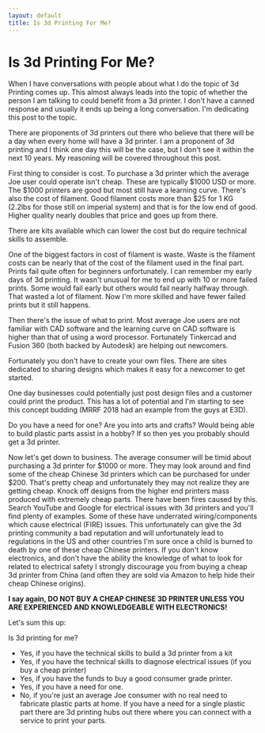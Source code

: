 ```yaml
---
layout: default
title: Is 3d Printing For Me?
---
```


Is 3d Printing For Me?
==========

When I have conversations with people about what I do the topic of 3d Printing comes up.  This almost always leads into the topic of whether the person I am talking to could benefit from a 3d printer. I don't have a canned response and usually it ends up being a long conversation. I'm dedicating this post to the topic.

There are proponents of 3d printers out there who believe that there will be a day when every home will have a 3d printer.  I am a proponent of 3d printing and I think one day this will be the case, but I don't see it within the next 10 years. My reasoning will be covered throughout this post.

First thing to consider is cost. To purchase a 3d printer which the average Joe user could operate isn't cheap. These are typically $1000 USD or more. The $1000 printers are good but most still have a learning curve.  There's also the cost of filament. Good filament costs more than $25 for 1 KG (2.2lbs for those still on imperial system) and that is for the low end of good. Higher quality nearly doubles that price and goes up from there. 

There are kits available which can lower the cost but do require technical skills to assemble.

One of the biggest factors in cost of filament is waste. Waste is the filament costs can be nearly that of the cost of the filament used in the final part. Prints fail quite often for beginners unfortunately.  I can remember my early days of 3d printing. It wasn't unusual for me to end up with 10 or more failed prints. Some would fail early but others would fail nearly halfway through. That wasted a lot of filament. Now I'm more skilled and have fewer failed prints but it still happens. 

Then there's the issue of what to print. Most average Joe users are not familiar with CAD software and the learning curve on CAD software is higher than that of using a word processor.  Fortunately Tinkercad and Fusion 360 (both backed by Autodesk) are helping out newcomers. 

Fortunately you don't have to create your own files. There are sites dedicated to sharing designs which makes it easy for a newcomer to get started. 

One day businesses could potentially just post design files and a customer could print the product. This has a lot of potential and I'm starting to see this concept budding (MRRF 2018 had an example from the guys at E3D). 

Do you have a need for one? Are you into arts and crafts? Would being able to build plastic parts assist in a hobby? If so then yes you probably should get a 3d printer.

Now let's get down to business. The average consumer will be timid about purchasing a 3d printer for $1000 or more. They may look around and find some of the cheap Chinese 3d printers which can be purchased for under $200. That's pretty cheap and unfortunately they may not realize they are getting cheap. Knock off designs from the higher end printers mass produced with extremely cheap parts. There have been fires caused by this. Search YouTube and Google for electrical issues with 3d printers and you'll find plenty of examples. Some of these have underrated wiring/components which cause electrical (FIRE) issues. This unfortunately can give the 3d printing community a bad reputation and will unfortunately lead to regulations in the US and other countries I'm sure once a child is burned to death by one of these cheap Chinese printers. If you don't know electronics, and don't have the ability the knowledge of what to look for related to electrical safety I strongly discourage you from buying a cheap 3d printer from China (and often they are sold via Amazon to help hide their cheap Chinese origins). 

**I say again, DO NOT BUY A CHEAP CHINESE 3D PRINTER UNLESS YOU ARE EXPERIENCED AND KNOWLEDGEABLE WITH ELECTRONICS!**

Let's sum this up:

Is 3d printing for me?

* Yes, if you have the technical skills to build a 3d printer from a kit
* Yes, if you have the technical skills to diagnose electrical issues (if you buy a cheap printer)
* Yes, if you have the funds to buy a good consumer grade printer.
* Yes, if you have a need for one.
* No, if you're just an average Joe consumer with no real need to fabricate plastic parts at home. If you have a need for a single plastic part there are 3d printing hubs out there where you can connect with a service to print your parts.


